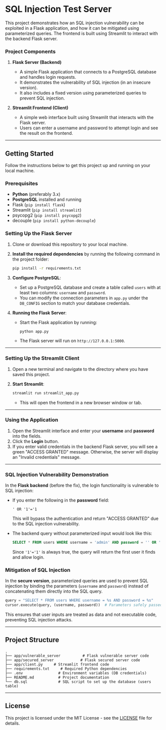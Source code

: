 # SQL Injection Test Server

This project demonstrates how an SQL injection vulnerability can be exploited in a Flask application, and how it can be mitigated using parameterized queries. The frontend is built using Streamlit to interact with the backend Flask server.

### Project Components

1. **Flask Server (Backend)**
   - A simple Flask application that connects to a PostgreSQL database and handles login requests.
   - It demonstrates the vulnerability of SQL injection (in an insecure version).
   - It also includes a fixed version using parameterized queries to prevent SQL injection.

2. **Streamlit Frontend (Client)**
   - A simple web interface built using Streamlit that interacts with the Flask server.
   - Users can enter a username and password to attempt login and see the result on the frontend.
   
---

## Getting Started

Follow the instructions below to get this project up and running on your local machine.

### Prerequisites

- **Python** (preferably 3.x)
- **PostgreSQL** installed and running
- Flask (`pip install flask`)
- Streamlit (`pip install streamlit`)
- psycopg2 (`pip install psycopg2`)
- decouple (`pip install python-decouple`)

### Setting Up the Flask Server

1. Clone or download this repository to your local machine.
2. **Install the required dependencies** by running the following command in the project folder:

   ```bash
   pip install -r requirements.txt
   ```

3. **Configure PostgreSQL**:
   - Set up a PostgreSQL database and create a table called `users` with at least two columns: `username` and `password`.
   - You can modify the connection parameters in `app.py` under the `DB_CONFIG` section to match your database credentials.

4. **Running the Flask Server**:
   - Start the Flask application by running:

     ```bash
     python app.py
     ```

   - The Flask server will run on `http://127.0.0.1:5000`.

---

### Setting Up the Streamlit Client

1. Open a new terminal and navigate to the directory where you have saved this project.
2. **Start Streamlit**:

   ```bash
   streamlit run streamlit_app.py
   ```

   - This will open the frontend in a new browser window or tab.

---

### Using the Application

1. Open the Streamlit interface and enter your **username** and **password** into the fields.
2. Click the **Login** button.
3. If you enter valid credentials in the backend Flask server, you will see a green "ACCESS GRANTED" message. Otherwise, the server will display an "Invalid credentials" message.

---

### SQL Injection Vulnerability Demonstration

In the **Flask backend** (before the fix), the login functionality is vulnerable to SQL injection:

- If you enter the following in the **password** field:

  ```plaintext
  ' OR '1'='1
  ```

  This will bypass the authentication and return "ACCESS GRANTED" due to the SQL injection vulnerability.

- The backend query without parameterized input would look like this:

  ```sql
  SELECT * FROM users WHERE username = 'admin' AND password = '' OR '1'='1'
  ```

  Since `'1'='1'` is always true, the query will return the first user it finds and allow login.

### Mitigation of SQL Injection

In the **secure version**, parameterized queries are used to prevent SQL injection by binding the parameters (`username` and `password`) instead of concatenating them directly into the SQL query.

```python
query = "SELECT * FROM users WHERE username = %s AND password = %s"
cursor.execute(query, (username, password))  # Parameters safely passed
```

This ensures that user inputs are treated as data and not executable code, preventing SQL injection attacks.

---

## Project Structure

```
.
├── app/vulnerable_server          # Flask vulnerable server code
├── app/secured_server            # Flask secured server code
├── app/client.py     # Streamlit frontend code
├── requirements.txt     # Required Python dependencies
├── .env                # Environment variables (DB credentials)
├── README.md           # Project documentation
└── db.sql              # SQL script to set up the database (users table)
```

---

## License

This project is licensed under the MIT License - see the [LICENSE](LICENSE) file for details.
